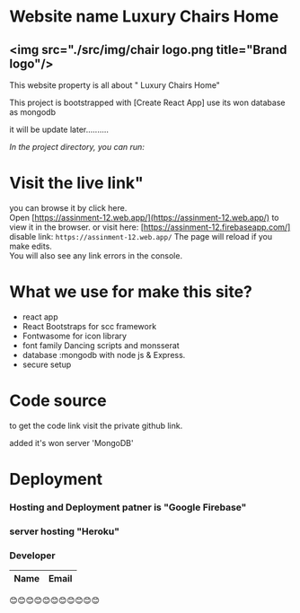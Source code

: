 # Website name Luxury Chairs Home 
<img src="./src/img/chair logo.png title="Brand logo"/>
---
 This website  property is all about " Luxury Chairs Home"

This project is bootstrapped with [Create React App]
use its won database as mongodb

it will be update later..........

_In the project directory, you can run:_

#  Visit the live link"

you can browse it by click here.\
Open [https://assinment-12.web.app/](https://assinment-12.web.app/) to view it in the browser. or visit here:
[https://assinment-12.firebaseapp.com/]
disable link: `https://assinment-12.web.app/`
The page will reload if you make edits.\
You will also see any link errors in the console.





# What we use for make this site?
 - react app
 - React Bootstraps for scc framework
 - Fontwasome for icon library
 - font family Dancing scripts and monsserat 
 - database :mongodb with node js & Express.
 - secure setup

# Code source
to get the code link visit the private github link.

added it's won server 'MongoDB'

# Deployment

### Hosting and Deployment patner is __"Google Firebase"__
### server hosting __"Heroku"__

### Developer 
| Name | Email |
| -----| ------|

😊😊😊😊😊😊😊😊😊😊😊

